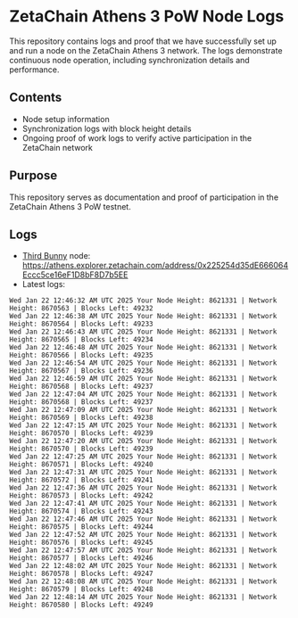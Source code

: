 # ZetaChain Athens 3 PoW Node Logs
This repository contains logs and proof that we have successfully set up and run a node on the ZetaChain Athens 3 network. The logs demonstrate continuous node operation, including synchronization details and performance.

## Contents
- Node setup information
- Synchronization logs with block height details
- Ongoing proof of work logs to verify active participation in the ZetaChain network

## Purpose
This repository serves as documentation and proof of participation in the ZetaChain Athens 3 PoW testnet.

## Logs

- [Third Bunny](https://thirdbunny.xyz/) node: https://athens.explorer.zetachain.com/address/0x225254d35dE666064Eccc5ce16eF1D8bF8D7b5EE
- Latest logs:
```
Wed Jan 22 12:46:32 AM UTC 2025 Your Node Height: 8621331 | Network Height: 8670563 | Blocks Left: 49232
Wed Jan 22 12:46:38 AM UTC 2025 Your Node Height: 8621331 | Network Height: 8670564 | Blocks Left: 49233
Wed Jan 22 12:46:43 AM UTC 2025 Your Node Height: 8621331 | Network Height: 8670565 | Blocks Left: 49234
Wed Jan 22 12:46:48 AM UTC 2025 Your Node Height: 8621331 | Network Height: 8670566 | Blocks Left: 49235
Wed Jan 22 12:46:54 AM UTC 2025 Your Node Height: 8621331 | Network Height: 8670567 | Blocks Left: 49236
Wed Jan 22 12:46:59 AM UTC 2025 Your Node Height: 8621331 | Network Height: 8670568 | Blocks Left: 49237
Wed Jan 22 12:47:04 AM UTC 2025 Your Node Height: 8621331 | Network Height: 8670568 | Blocks Left: 49237
Wed Jan 22 12:47:09 AM UTC 2025 Your Node Height: 8621331 | Network Height: 8670569 | Blocks Left: 49238
Wed Jan 22 12:47:15 AM UTC 2025 Your Node Height: 8621331 | Network Height: 8670570 | Blocks Left: 49239
Wed Jan 22 12:47:20 AM UTC 2025 Your Node Height: 8621331 | Network Height: 8670570 | Blocks Left: 49239
Wed Jan 22 12:47:25 AM UTC 2025 Your Node Height: 8621331 | Network Height: 8670571 | Blocks Left: 49240
Wed Jan 22 12:47:31 AM UTC 2025 Your Node Height: 8621331 | Network Height: 8670572 | Blocks Left: 49241
Wed Jan 22 12:47:36 AM UTC 2025 Your Node Height: 8621331 | Network Height: 8670573 | Blocks Left: 49242
Wed Jan 22 12:47:41 AM UTC 2025 Your Node Height: 8621331 | Network Height: 8670574 | Blocks Left: 49243
Wed Jan 22 12:47:46 AM UTC 2025 Your Node Height: 8621331 | Network Height: 8670575 | Blocks Left: 49244
Wed Jan 22 12:47:52 AM UTC 2025 Your Node Height: 8621331 | Network Height: 8670576 | Blocks Left: 49245
Wed Jan 22 12:47:57 AM UTC 2025 Your Node Height: 8621331 | Network Height: 8670577 | Blocks Left: 49246
Wed Jan 22 12:48:02 AM UTC 2025 Your Node Height: 8621331 | Network Height: 8670578 | Blocks Left: 49247
Wed Jan 22 12:48:08 AM UTC 2025 Your Node Height: 8621331 | Network Height: 8670579 | Blocks Left: 49248
Wed Jan 22 12:48:14 AM UTC 2025 Your Node Height: 8621331 | Network Height: 8670580 | Blocks Left: 49249
```
